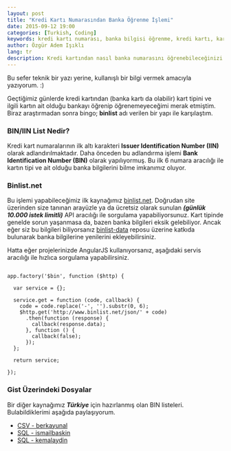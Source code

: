 ```yaml
---
layout: post
title: "Kredi Kartı Numarasından Banka Öğrenme İşlemi"
date: 2015-09-12 19:00
categories: [Turkish, Coding]
keywords: kredi kartı numarası, banka bilgisi öğrenme, kredi kartı, kart tipi
author: Özgür Adem Işıklı
lang: tr
description: Kredi kartından nasıl banka numarasını öğrenebileceğinizi gösteren bir makale.
---
```


Bu sefer teknik bir yazı yerine, kullanışlı bir bilgi vermek amacıyla yazıyorum. :)

Geçtiğimiz günlerde kredi kartından (banka kartı da olabilir) kart tipini ve ilgili kartın ait olduğu bankayı öğrenip öğrenemeyeceğimi merak etmiştim. Biraz araştırmadan sonra bingo; **binlist** adı verilen bir yapı ile karşılaştım.

### BIN/IIN List Nedir?

Kredi kart numaralarının ilk altı karakteri **Issuer Identification Number (IIN)** olarak adlandırılmaktadır. Daha önceden bu adlandırma işlemi **Bank Identification Number (BIN)** olarak yapılıyormuş. Bu ilk 6 numara aracılığı ile kartın tipi ve ait olduğu banka bilgilerini bilme imkanımız oluyor.

### Binlist.net

Bu işlemi yapabileceğimiz ilk kaynağımız [binlist.net](http://www.binlist.net). Doğrudan site üzerinden size tanınan arayüzle ya da ücretsiz olarak sunulan **_(günlük 10.000 istek limitli)_** API aracılığı ile sorgulama yapabiliyorsunuz. Kart tipinde genelde sorun yaşanmasa da, bazen banka bilgileri eksik gelebiliyor. Ancak eğer siz bu bilgileri biliyorsanız [binlist-data](https://github.com/binlist/binlist-data) reposu üzerine katkıda bulunarak banka bilgilerine yenilerini ekleyebilirsiniz.

Hatta eğer projelerinizde AngularJS kullanıyorsanız, aşağıdaki servis aracılığı ile hızlıca sorgulama yapabilirsiniz.

<pre><code class="language-js">
app.factory('$bin', function ($http) {

  var service = {};

  service.get = function (code, callback) {
    code = code.replace('-', '').substr(0, 6);
    $http.get('http://www.binlist.net/json/' + code)
      .then(function (response) {
        callback(response.data);
      }, function () {
        callback(false);
      });
  };

  return service;

});
</code></pre>

### Gist Üzerindeki Dosyalar

Bir diğer kaynağımız **_Türkiye_** için hazırlanmış olan BIN listeleri. Bulabildiklerimi aşağıda paylaşıyorum.

- [CSV - berkayunal](https://gist.github.com/berkayunal/1595676)
- [SQL - ismailbaskin](https://gist.github.com/ismailbaskin/2489587)
- [SQL - kemalaydin](https://gist.github.com/kemalaydin/b3de747b5436ec7a40c9)
